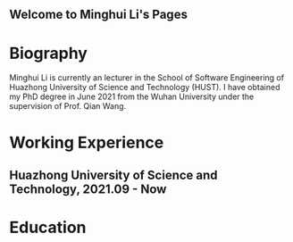 ## Welcome to Minghui Li's Pages

# Biography
Minghui Li is currently an lecturer in the School of Software Engineering of Huazhong University of Science and Technology (HUST). I have obtained my PhD degree in June 2021 from the Wuhan University under the supervision of Prof. Qian Wang.

# Working Experience
## Huazhong University of Science and Technology, 2021.09 - Now

# Education
